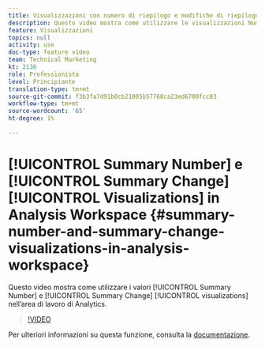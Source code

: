 ```yaml
---
title: Visualizzazioni con numero di riepilogo e modifiche di riepilogo in Analysis Workspace
description: Questo video mostra come utilizzare le visualizzazioni Numero di riepilogo e Variazione di riepilogo nell’area di lavoro di Analytics.
feature: Visualizzazioni
topics: null
activity: use
doc-type: feature video
team: Technical Marketing
kt: 2136
role: Professionista
level: Principiante
translation-type: tm+mt
source-git-commit: f3b3fa7d91b0cb21005b57768ca23ed6700fcc03
workflow-type: tm+mt
source-wordcount: '65'
ht-degree: 1%

---
```



# [!UICONTROL Summary Number] e  [!UICONTROL Summary Change] [!UICONTROL Visualizations] in Analysis Workspace  {#summary-number-and-summary-change-visualizations-in-analysis-workspace}

Questo video mostra come utilizzare i valori [!UICONTROL Summary Number] e [!UICONTROL Summary Change] [!UICONTROL visualizations] nell’area di lavoro di Analytics.

>[!VIDEO](https://video.tv.adobe.com/v/23992/?quality=12)

Per ulteriori informazioni su questa funzione, consulta la [documentazione](https://marketing.adobe.com/resources/help/en_US/analytics/analysis-workspace/summary-number-change.html).
